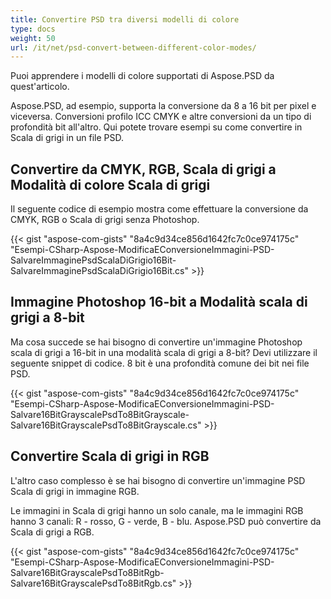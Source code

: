 ```yaml
---
title: Convertire PSD tra diversi modelli di colore
type: docs
weight: 50
url: /it/net/psd-convert-between-different-color-modes/
---
```


Puoi apprendere i modelli di colore supportati di Aspose.PSD da quest'articolo.

Aspose.PSD, ad esempio, supporta la conversione da 8 a 16 bit per pixel e viceversa. Conversioni profilo ICC CMYK e altre conversioni da un tipo di profondità bit all'altro. Qui potete trovare esempi su come convertire in Scala di grigi in un file PSD.
## **Convertire da CMYK, RGB, Scala di grigi a Modalità di colore Scala di grigi**
Il seguente codice di esempio mostra come effettuare la conversione da CMYK, RGB o Scala di grigi senza Photoshop.

{{< gist "aspose-com-gists" "8a4c9d34ce856d1642fc7c0ce974175c" "Esempi-CSharp-Aspose-ModificaEConversioneImmagini-PSD-SalvareImmaginePsdScalaDiGrigio16Bit-SalvareImmaginePsdScalaDiGrigio16Bit.cs" >}}
## **Immagine Photoshop 16-bit a Modalità scala di grigi a 8-bit**
Ma cosa succede se hai bisogno di convertire un'immagine Photoshop scala di grigi a 16-bit in una modalità scala di grigi a 8-bit? Devi utilizzare il seguente snippet di codice. 8 bit è una profondità comune dei bit nei file PSD.

{{< gist "aspose-com-gists" "8a4c9d34ce856d1642fc7c0ce974175c" "Esempi-CSharp-Aspose-ModificaEConversioneImmagini-PSD-Salvare16BitGrayscalePsdTo8BitGrayscale-Salvare16BitGrayscalePsdTo8BitGrayscale.cs" >}}
## **Convertire Scala di grigi in RGB**
L'altro caso complesso è se hai bisogno di convertire un'immagine PSD Scala di grigi in immagine RGB.

Le immagini in Scala di grigi hanno un solo canale, ma le immagini RGB hanno 3 canali: R - rosso, G - verde, B - blu. Aspose.PSD può convertire da Scala di grigi a RGB.

{{< gist "aspose-com-gists" "8a4c9d34ce856d1642fc7c0ce974175c" "Esempi-CSharp-Aspose-ModificaEConversioneImmagini-PSD-Salvare16BitGrayscalePsdTo8BitRgb-Salvare16BitGrayscalePsdTo8BitRgb.cs" >}}
